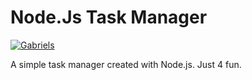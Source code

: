 # Node.Js Task Manager

[![Gabriels](https://img.shields.io/badge/Gabriel-Silva-blue.svg?longCache=true&style=for-the-badge)](https://gabriel.com.br)

A simple task manager created with Node.js. Just 4 fun.